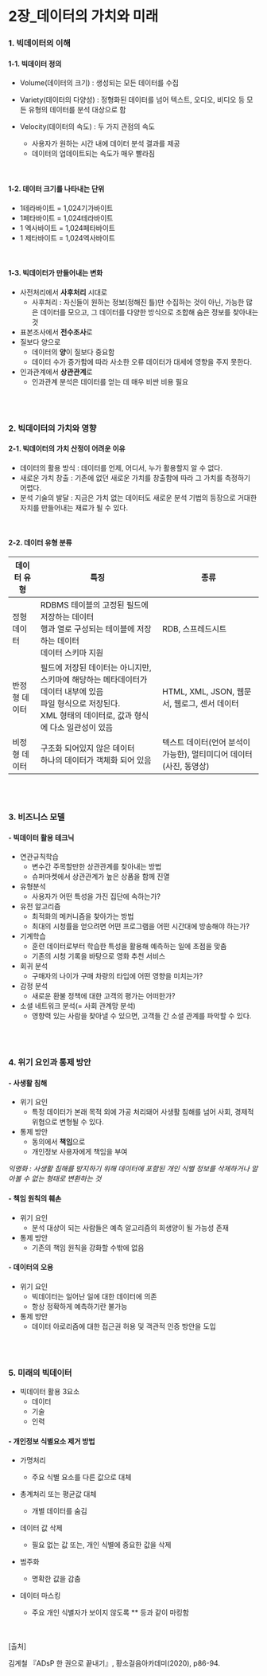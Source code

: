 # 2장_데이터의 가치와 미래

### 1. 빅데이터의 이해

#### 1-1. 빅데이터 정의

- Volume(데이터의 크기) : 생성되는 모든 데이터를 수집

- Variety(데이터의 다양성) : 정형화된 데이터를 넘어 텍스트, 오디오, 비디오 등 모든 유형의 데이터를 분석 대상으로 함
- Velocity(데이터의 속도) : 두 가지 관점의 속도
  - 사용자가 원하는 시간 내에 데이터 분석 결과를 제공
  - 데이터의 업데이트되는 속도가 매우 빨라짐

<br/>

#### 1-2. 데이터 크기를 나타내는 단위

- 1테라바이트 = 1,024기가바이트
- 1페타바이트 = 1,024테라바이트
- 1 엑사바이트 = 1,024페타바이트
- 1 제타바이트 = 1,024엑사바이트

<br/>

#### 1-3. 빅데이터가 만들어내는 변화

- 사전처리에서 **사후처리** 시대로
  - 사후처리 : 자신들이 원하는 정보(정해진 틀)만 수집하는 것이 아닌, 가능한 많은 데이터를 모으고, 그 데이터를 다양한 방식으로 조합해 숨은 정보를 찾아내는 것
- 표본조사에서 **전수조사**로
- 질보다 양으로
  - 데이터의 **양**이 질보다 중요함
  - 데이터 수가 증가함에 따라 사소한 오류 데이터가 대세에 영향을 주지 못한다.
- 인과관계에서 **상관관계**로
  - 인과관계 분석은 데이터를 얻는 데 매우 비싼 비용 필요

<br/>

<br/>

### 2. 빅데이터의 가치와 영향

#### 2-1. 빅데이터의 가치 산정이 어려운 이유

- 데이터의 활용 방식 : 데이터를 언제, 어디서, 누가 활용할지 알 수 없다.
- 새로운 가치 창출 : 기존에 없던 새로운 가치를 창출함에 따라 그 가치를 측정하기 어렵다.
- 분석 기술의 발달 : 지금은 가치 없는 데이터도 새로운 분석 기법의 등장으로 거대한 자치를 만들어내는 재료가 될 수 있다.

<br/>

#### 2-2. 데이터 유형 분류

| 데이터 유형   | 특징                                                         | 종류                                                         |
| ------------- | ------------------------------------------------------------ | ------------------------------------------------------------ |
| 정형 데이터   | RDBMS 테이블의 고정된 필드에 저장하는 데이터<br />행과 열로 구성되는 테이블에 저장하는 데이터<br />데이터 스키마 지원 | RDB, 스프레드시트                                            |
| 반정형 데이터 | 필드에 저장된 데이터는 아니지만, 스키마에 해당하는 메타데이터가 데이터 내부에 있음<br />파일 형식으로 저장된다.<br />XML 형태의 데이터로, 값과 형식에 다소 일관성이 있음 | HTML, XML, JSON, 웹문서, 웹로그, 센서 데이터                 |
| 비정형 데이터 | 구조화 되어있지 않은 데이터<br />하나의 데이터가 객체화 되어 있음 | 텍스트 데이터(언어 분석이 가능한), 멀티미디어 데이터(사진, 동영상) |

<br/>

<br/>

### 3. 비즈니스 모델

#### - 빅데이터 활용 테크닉

- 연관규칙학습 
  - 변수간 주목할만한 상관관계를 찾아내는 방법
  - 슈퍼마켓에서 상관관계가 높은 상품을 함께 진열
- 유형분석
  - 사용자가 어떤 특성을 가진 집단에 속하는가?
- 유전 알고리즘
  - 최적화의 메커니즘을 찾아가는 방법
  - 최대의 시청률을 얻으려면 어떤 프로그램을 어떤 시간대에 방송해야 하는가?
- 기계학습
  - 훈련 데이터로부터 학습한 특성을 활용해 예측하는 일에 초점을 맞춤
  - 기존의 시청 기록을 바탕으로 영화 추천 서비스
- 회귀 분석
  - 구매자의 나이가 구매 차량의 타입에 어떤 영향을 미치는가?
- 감정 분석
  - 새로운 환불 정책에 대한 고객의 평가는 어떠한가?
- 소셜 네트워크 분석(= 사회 관계망 분석)
  - 영향력 있는 사람을 찾아낼 수 있으면, 고객들 간 소셜 관계를 파악할 수 있다.

<br/>

<br/>

### 4. 위기 요인과 통제 방안

#### - 사생활 침해

- 위기 요인 
  - 특정 데이터가 본래 목적 외에 가공 처리돼어 사생활 침해를 넘어 사회, 경제적 위협으로 변형될 수 있다.
- 통제 방안
  - 동의에서 **책임**으로
  - 개인정보 사용자에게 책임을 부여

*익명화 : 사생활 침해를 방지하기 위해 데이터에 포함된 개인 식별 정보를 삭제하거나 알아볼 수 없는 형태로 변환하는 것*

#### - 책임 원칙의 훼손

- 위기 요인
  - 분석 대상이 되는 사람들은 예측 알고리즘의 희생양이 될 가능성 존재
- 통제 방안
  - 기존의 책임 원칙을 강화할 수밖에 없음

#### - 데이터의 오용

- 위기 요인
  - 빅데이터는 일어난 일에 대한 데이터에 의존
  - 항상 정확하게 예측하기란 불가능
- 통제 방안
  - 데이터 아로리즘에 대한 접근권 허용 및 객관적 인증 방안을 도입

<br/><br/>

### 5. 미래의 빅데이터

- 빅데이터 활용 3요소
  - 데이터
  - 기술
  - 인력

#### - 개인정보 식별요소 제거 방법

- 가명처리
  - 주요 식별 요소를 다른 값으로 대체

- 총계처리 또는 평균값 대체
  - 개별 데이터를 숨김
- 데이터 값 삭제
  - 필요 없는 값 또는, 개인 식별에 중요한 값을 삭제
- 범주화
  - 명확한 값을 감춤
- 데이터 마스킹
  - 주요 개인 식별자가 보이지 않도록 ** 등과 같이 마킹함

<br/>
<br/>
[출처]<br/>

김계철 『ADsP 한 권으로 끝내기』, 황소걸음아카데미(2020), p86-94.